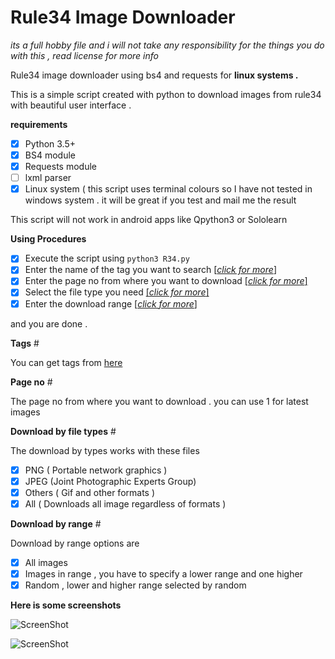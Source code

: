 # Rule34 Image Downloader

*its a full hobby file and i will not take any responsibility for the things you do with this , read license for more info*

Rule34 image downloader using bs4 and requests for **linux systems .**

This is a simple script created with python to download images from rule34
with beautiful user interface .

**requirements**
- [x] Python 3.5+ 
- [x] BS4 module
- [x] Requests module
- [ ] lxml parser
- [x] Linux system ( this script uses terminal colours so I have not tested in windows system . it will be great if you test         and mail me the result

This script will not work in android apps like Qpython3 or  Sololearn

**Using Procedures**

- [x]  Execute the script using ```python3 R34.py```
- [x]  Enter the name of the tag you want to search <a href="#tag"> [*click for more*] </a>
- [x]  Enter the page no from where you want to download  <a href="#pag"> [*click for more*] </a>
- [x]  Select the file type you need  <a href="#type"> [*click for more*] </a>
- [x]  Enter the download range  <a href="#ran"> [*click for more*] </a>

and you are done .

**Tags** <a name="tag">#</a>

You can get tags from <a href="http://rule34.paheal.net/post/list/tags"> here </a>

**Page no** <a name="pag">#</a>

The page no from where you want to download . you can use 1 for latest images

**Download by file types** <a name="type">#</a>

The download by types works with these files
- [x] PNG ( Portable network graphics )
- [x] JPEG (Joint Photographic Experts Group)
- [x] Others ( Gif and other formats )
- [x] All ( Downloads all image regardless of formats )

**Download by range** <a name="ran">#</a>

Download by range options are
- [x] All images
- [x] Images in range , you have to specify a lower range and one higher
- [x] Random , lower and higher range selected by random

**Here is some screenshots**

![ScreenShot](https://github.com/sunx2/r34py/raw/master/photos/screenshot1.png)


![ScreenShot](https://github.com/sunx2/r34py/raw/master/photos/screenshot2.png)

